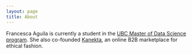```yaml
---
layout: page
title: About
---
```


Francesca Aguila is currently a student in the [UBC Master of Data Science program](http://masterdatascience.science.ubc.ca/). She also co-founded [Kanekta](http://kanekta.ca), an online B2B marketplace for ethical fashion.
